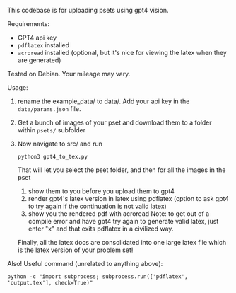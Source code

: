 This codebase is for uploading psets using gpt4 vision.

Requirements:
 - GPT4 api key
 - `pdflatex` installed
 - `acroread` installed (optional, but it's nice for viewing the latex when they are generated)

Tested on Debian. Your mileage may vary.

Usage:
1. rename the example_data/ to data/. Add your api key in the `data/params.json` file.

2. Get a bunch of images of your pset and download them to a folder within `psets/` subfolder

3. Now navigate to src/ and run
   ```
   python3 gpt4_to_tex.py
   ```
   That will let you select the pset folder, and then for all the images in the pset
   1. show them to you before you upload them to gpt4
   2. render gpt4's latex version in latex using pdflatex (option to ask gpt4 to try again if the continuation is not valid latex)
   3. show you the rendered pdf with acroread
   Note: to get out of a compile error and have gpt4 try again to generate valid latex, just enter "x" and that exits pdflatex in a civilized way.

   Finally, all the latex docs are consolidated into one large latex file which is the latex version of your problem set!

Also! Useful command (unrelated to anything above):
```
python -c "import subprocess; subprocess.run(['pdflatex', 'output.tex'], check=True)"
```
